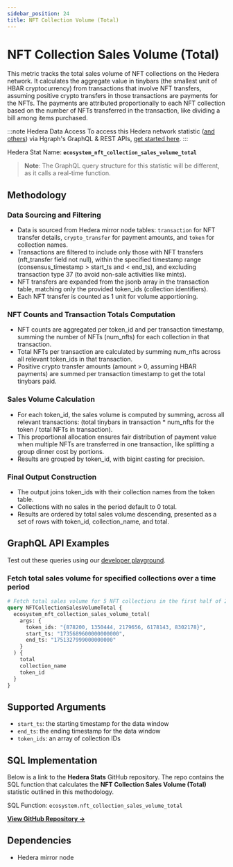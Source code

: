 ```yaml
---
sidebar_position: 24
title: NFT Collection Volume (Total)
---
```


# NFT Collection Sales Volume (Total)

This metric tracks the total sales volume of NFT collections on the Hedera network. It calculates the aggregate value in tinybars (the smallest unit of HBAR cryptocurrency) from transactions that involve NFT transfers, assuming positive crypto transfers in those transactions are payments for the NFTs. The payments are attributed proportionally to each NFT collection based on the number of NFTs transferred in the transaction, like dividing a bill among items purchased.

:::note Hedera Data Access
To access this Hedera network statistic ([and others](/category/hedera-stats/)) via Hgraph's GraphQL & REST APIs, [get started here](https://www.hgraph.com/hedera).
:::

Hedera Stat Name: **`ecosystem_nft_collection_sales_volume_total`**

> **Note**: The GraphQL query structure for this statistic will be different, as it calls a real-time function.

## Methodology

### Data Sourcing and Filtering

- Data is sourced from Hedera mirror node tables: `transaction` for NFT transfer details, `crypto_transfer` for payment amounts, and `token` for collection names.
- Transactions are filtered to include only those with NFT transfers (nft_transfer field not null), within the specified timestamp range (consensus_timestamp > start_ts and < end_ts), and excluding transaction type 37 (to avoid non-sale activities like mints).
- NFT transfers are expanded from the jsonb array in the transaction table, matching only the provided token_ids (collection identifiers).
- Each NFT transfer is counted as 1 unit for volume apportioning.

### NFT Counts and Transaction Totals Computation

- NFT counts are aggregated per token_id and per transaction timestamp, summing the number of NFTs (num_nfts) for each collection in that transaction.
- Total NFTs per transaction are calculated by summing num_nfts across all relevant token_ids in that transaction.
- Positive crypto transfer amounts (amount > 0, assuming HBAR payments) are summed per transaction timestamp to get the total tinybars paid.

### Sales Volume Calculation

- For each token_id, the sales volume is computed by summing, across all relevant transactions: (total tinybars in transaction \* num_nfts for the token / total NFTs in transaction).
- This proportional allocation ensures fair distribution of payment value when multiple NFTs are transferred in one transaction, like splitting a group dinner cost by portions.
- Results are grouped by token_id, with bigint casting for precision.

### Final Output Construction

- The output joins token_ids with their collection names from the token table.
- Collections with no sales in the period default to 0 total.
- Results are ordered by total sales volume descending, presented as a set of rows with token_id, collection_name, and total.

## GraphQL API Examples

Test out these queries using our [developer playground](https://dashboard.hgraph.com).

### Fetch total sales volume for specified collections over a time period

```graphql
# Fetch total sales volume for 5 NFT collections in the first half of 2025
query NFTCollectionSalesVolumeTotal {
  ecosystem_nft_collection_sales_volume_total(
    args: {
      token_ids: "{878200, 1350444, 2179656, 6178143, 8302178}", 
      start_ts: "1735689600000000000", 
      end_ts: "1751327999000000000"
    }
  ) {
    total
    collection_name
    token_id
  }
}
```

## Supported Arguments

- `start_ts`: the starting timestamp for the data window
- `end_ts`: the ending timestamp for the data window
- `token_ids`: an array of collection IDs

## SQL Implementation

Below is a link to the **Hedera Stats** GitHub repository. The repo contains the SQL function that calculates the **NFT Collection Sales Volume (Total)** statistic outlined in this methodology.

SQL Function: `ecosystem.nft_collection_sales_volume_total`

**[View GitHub Repository →](https://github.com/hgraph-io/hedera-stats)**

## Dependencies

- Hedera mirror node
